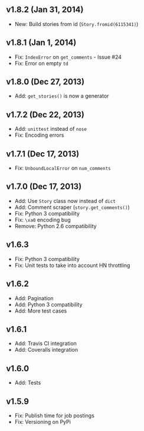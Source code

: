 ## v1.8.2 (Jan 31, 2014)

- New: Build stories from id (`Story.fromid(6115341)`)

## v1.8.1 (Jan 1, 2014)

- Fix: `IndexError` on `get_comments` - Issue #24
- Fix: Error on empty `td`

## v1.8.0 (Dec 27, 2013)

- Add: `get_stories()` is now a generator

## v1.7.2 (Dec 22, 2013)

- Add: `unittest` instead of `nose`
- Fix: Encoding errors

## v1.7.1 (Dec 17, 2013)

- Fix: `UnboundLocalError` on `num_comments`

## v1.7.0 (Dec 17, 2013)

- Add: Use `Story` class now instead of `dict`
- Add: Comment scraper (`story.get_comments()`)
- Fix: Python 3 compatibility
- Fix: `\xa0` encoding bug
- Remove: Python 2.6 compatibility

## v1.6.3

- Fix: Python 3 compatibility
- Fix: Unit tests to take into account HN throttling

## v1.6.2

- Add: Pagination
- Add: Python 3 compatibility
- Add: More test cases

## v1.6.1

- Add: Travis CI integration
- Add: Coveralls integration

## v1.6.0

- Add: Tests

## v1.5.9

- Fix: Publish time for job postings
- Fix: Versioning on PyPi
